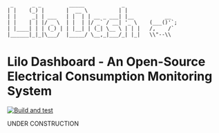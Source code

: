             
	 _      _ _         _____            _     
	| |    (_) |       |  __ \          | |    
	| |     _| | ___   | |  | | __ _ ___| |__          __
	| |    | | |/ _ \  | |  | |/ _` / __| '_ \    (___()'`;
	| |____| | | (_) | | |__| | (_| \__ \ | | |   /,    /`
	|______|_|_|\___/  |_____/ \__,_|___/_| |_|   \\"--\\ 
# Lilo Dashboard - An Open-Source Electrical Consumption Monitoring System

[![Build and test](https://github.com/BrunoCremaFerreira/LiloDashboard/actions/workflows/build-and-test.yml/badge.svg)](https://github.com/BrunoCremaFerreira/LiloDashboard/actions/workflows/build-and-test.yml)

UNDER CONSTRUCTION
